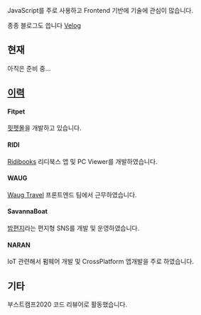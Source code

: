 JavaScript를 주로 사용하고 Frontend 기반에 기술에 관심이 많습니다.

종종 블로그도 씁니다 [Velog](https://velog.io/@eomttt)

## 현재
아직은 준비 중...

## [이력](https://eomttt.github.io/eomttt-blog/)
#### Fitpet
[핏펫몰](https://v.fitpetmall.com/)을 개발하고 있습니다.

#### RIDI
[Ridibooks](https://ridibooks.com/) 리디북스 앱 및 PC Viewer를 개발하였습니다.

#### WAUG
[Waug Travel](https://waug.com) 프론트엔드 팀에서 근무하였습니다.

#### SavannaBoat
[밤편지](https://apps.apple.com/kr/app/%EB%B0%A4%ED%8E%B8%EC%A7%80/id1355577547)라는 편지형 SNS를 개발 및 운영하였습니다.

#### NARAN
IoT 관련해서 펌웨어 개발 및 CrossPlatform 앱개발을 주로 하였습니다.


## 기타
부스트캠프2020 코드 리뷰어로 활동했습니다.
